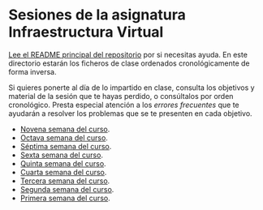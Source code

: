 # Sesiones de la asignatura Infraestructura Virtual

[Lee el README principal del repositorio](../README.md) por si
necesitas ayuda. En este directorio estarán los ficheros de clase
ordenados cronológicamente de forma inversa.

Si quieres ponerte al día de lo impartido en clase, consulta los objetivos y
material de la sesión que te hayas perdido, o consúltalos por orden
cronológico. Presta especial atención a los *errores frecuentes* que te ayudarán
a resolver los problemas que se te presenten en cada objetivo.

* [Novena semana del curso](semana-09.md).
* [Octava semana del curso](semana-08.md).
* [Séptima semana del curso](semana-07.md).
* [Sexta semana del curso](semana-06.md).
* [Quinta semana del curso](semana-05.md).
* [Cuarta semana del curso](semana-04.md).
* [Tercera semana del curso](semana-03.md).
* [Segunda semana del curso](semana-02.md).
* [Primera semana del curso](semana-01.md).

